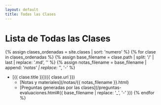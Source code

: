 ```yaml
---
layout: default
title: Todas las Clases
---
```


# Lista de Todas las Clases

{% assign clases_ordenadas = site.clases | sort: 'numero' %}
{% for clase in clases_ordenadas %}
  {% assign base_filename = clase.path | split: '/' | last | replace: '.md', '' %}
  {% assign notas_filename = base_filename | append: '_notas' | replace: '_', '-' %}
* [{{ clase.title }}]({{ clase.url }})
  - [Notas y materiales](/notas/{{ notas_filename }}.html)
  - [Preguntas generadas por las clases](/preguntas-evaluaciones.html#{{ base_filename | replace: '_', '-' }})
{% endfor %}